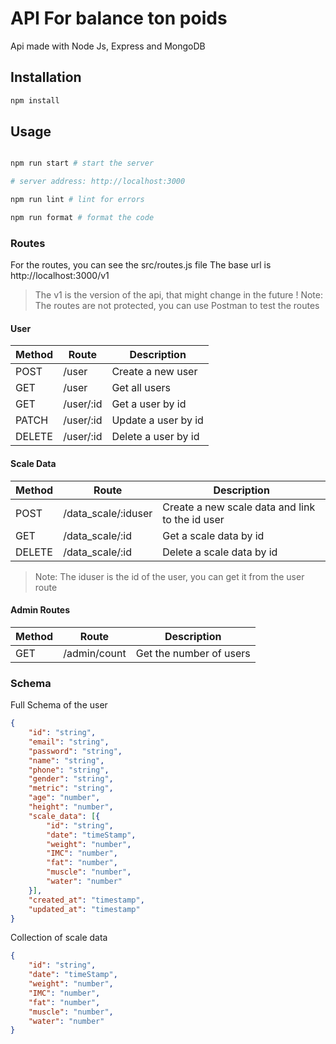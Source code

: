 # API For balance ton poids
Api made with Node Js, Express and MongoDB

## Installation

```bash
npm install

```

## Usage

```bash

npm run start # start the server

# server address: http://localhost:3000

npm run lint # lint for errors

npm run format # format the code

```

### Routes

For the routes, you can see the src/routes.js file
The base url is http://localhost:3000/v1
> The v1 is the version of the api, that might change in the future !
> Note: The routes are not protected, you can use Postman to test the routes

#### User

| Method | Route | Description |
| ------ | ------ | ------ |
| POST | /user | Create a new user |
| GET | /user | Get all users |
| GET | /user/:id | Get a user by id |
| PATCH | /user/:id | Update a user by id |
| DELETE | /user/:id | Delete a user by id |

#### Scale Data

| Method | Route | Description |
| ------ | ------ | ------ |
| POST | /data_scale/:iduser | Create a new scale data and link to the id user |
| GET | /data_scale/:id | Get a scale data by id|
| DELETE | /data_scale/:id | Delete a scale data by id|
> Note: The iduser is the id of the user, you can get it from the user route

#### Admin Routes

| Method | Route | Description |
| ------ | ------ | ------ |
| GET | /admin/count | Get the number of users |


### Schema
Full Schema of the user
```json
{
    "id": "string",
    "email": "string",
    "password": "string",
    "name": "string",
    "phone": "string",
    "gender": "string",
    "metric": "string",
    "age": "number",
    "height": "number",
    "scale_data": [{
        "id": "string",
        "date": "timeStamp",
        "weight": "number",
        "IMC": "number",
        "fat": "number",
        "muscle": "number",
        "water": "number"
    }],
    "created_at": "timestamp",
    "updated_at": "timestamp" 
}
```

Collection of scale data
```json
{
    "id": "string",
    "date": "timeStamp",
    "weight": "number",
    "IMC": "number",
    "fat": "number",
    "muscle": "number",
    "water": "number"
}
```

